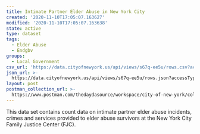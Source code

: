 ```yaml
---
title: Intimate Partner Elder Abuse in New York City
created: '2020-11-10T17:05:07.163627'
modified: '2020-11-10T17:05:07.163638'
state: active
type: dataset
tags:
  - Elder Abuse
  - Endgbv
groups:
  - Local Government
csv_url: 'https://data.cityofnewyork.us/api/views/s67q-ee5u/rows.csv?accessType=DOWNLOAD'
json_url: >-
  https://data.cityofnewyork.us/api/views/s67q-ee5u/rows.json?accessType=DOWNLOAD
layout: post
postman_collection_url: >-
  https://www.postman.com/thedaydasource/workspace/city-of-new-york/collection/15909983-82f3adb8-03db-4b19-b848-1d3a700484c0
---
```

This data set contains count data on intimate partner elder abuse incidents, crimes and services provided to elder abuse survivors at the New York City Family Justice Center (FJC).
